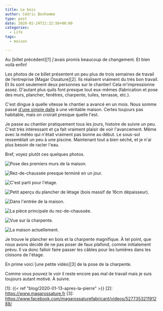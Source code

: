 ```yaml
---
title: Le bois
author: Cédric Bonhomme
type: post
date: 2020-02-24T21:22:50+00:00
categories:
  - Life
tags:
  - maison

---
```

 

Au [billet précédent][1] j'avais promis beaucoup de changement. Et bien voilà enfin!

Les photos de ce billet présentent un peu plus de trois semaines de travail de
l’entreprise [Magar Ossature][2]. Ils réalisent vraiment du très bon travail.
Et ils sont seulement deux personnes sur le chantier! Cela m'impressionne assez.
D'autant plus quils font presque tout eux-mêmes (fabrication et pose des murs,
plancher, fenêtres, charpente, tuiles, terrasse, etc.).

C'est dingue à quelle vitesse le chantier a avancé en un mois.
Nous somme passé [d'une simple dalle](/images/blog/2020/01/20200111T152113.jpg)
à une véritable maison. Certes toujours pas habitable, mais on croirait presque
quelle l'est.

Je passe au chantier pratiquement tous les jours, histoire de suivre un peu.
C'est très intéressant et ça fait vraiment plaisir de voir l'avancement.
Même avec la météo qui n'était vraiment pas bonne au début. Le sous-sol
ressemblait un peu à une piscine. Maintenant tout a bien séché, et je n'ai plus
besoin de racler l'eau.

Bref, voyez plutôt ces quelques photos.

![Pose des premiers murs de la maison.](/images/blog/2020/02/20200128T100908.jpg)

![Rez-de-chaussée presque terminé en un jour.](/images/blog/2020/02/20200128T140209.jpg)

![C'est parti pour l'étage.](/images/blog/2020/02/20200201T151936-scaled.jpg)

![Petit aperçu du plancher de létage (bois massif de 16cm dépaisseur).](/images/blog/2020/02/20200214T135438.jpg)

![Dans l'entrée de la maison.](/images/blog/2020/02/20200215T095816-scaled.jpg)

![La pièce principale du rez-de-chaussée.](/images/blog/2020/02/20200216T164037-scaled.jpg)

![Vue sur la charpente.](/images/blog/2020/02/20200216T164257-scaled.jpg)

![La maison actuellement.](/images/blog/2020/02/20200221T172716-scaled.jpg)

Je trouve le plancher en bois et la charpente magnifique. À tel point, que nous
avons décidé de ne pas poser de faux plafond, comme initialement prévu. Il va
donc falloir faire passer les câbles pour les lumières dans les cloisons de
l'étage.

En prime voici [une petite vidéo][3] de la pose de la charpente.

Comme vous pouvez le voir il reste encore pas mal de travail mais je suis
toujours autant motivé. À suivre.

 [1]: {{< ref "blog/2020-01-13-apres-la-pierre" >}}
 [2]: https://www.magarossature.fr
 [3]: https://www.facebook.com/magarossaturefabricant/videos/527735321191288/
